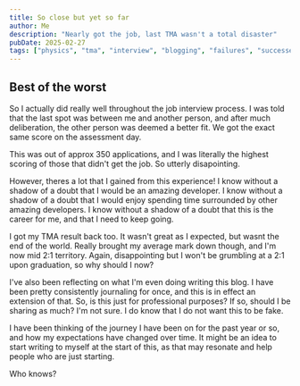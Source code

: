 ```yaml
---
title: So close but yet so far
author: Me
description: "Nearly got the job, last TMA wasn't a total disaster"
pubDate: 2025-02-27
tags: ["physics", "tma", "interview", "blogging", "failures", "successes", "future"]
---
```

## Best of the worst

So I actually did really well throughout the job interview process. I was told that the last spot was between me and another person, and after much deliberation, the other person was deemed a better fit. We got the exact same score on the assessment day.

This was out of approx 350 applications, and I was literally the highest scoring of those that didn't get the job. So utterly disapointing.

However, theres a lot that I gained from this experience! I know without a shadow of a doubt that I would be an amazing developer. I know without a shadow of a doubt that I would enjoy spending time surrounded by other amazing developers. I know without a shadow of a doubt that this is the career for me, and that I need to keep going.

I got my TMA result back too. It wasn't great as I expected, but wasnt the end of the world. Really brought my average mark down though, and I'm now mid 2:1 territory. Again, disappointing but I won't be grumbling at a 2:1 upon graduation, so why should I now?

I've also been reflecting on what I'm even doing writing this blog. I have been pretty consistently journaling for once, and this is in effect an extension of that. So, is this just for professional purposes? If so, should I be sharing as much? I'm not sure. I do know that I do not want this to be fake.

I have been thinking of the journey I have been on for the past year or so, and how my expectations have changed over time. It might be an idea to start writing to myself at the start of this, as that may resonate and help people who are just starting.

Who knows?